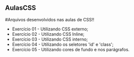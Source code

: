 ## AulasCSS

#Arquivos desenvolvidos nas aulas de CSS!!

* Exercício 01 - Utilizando CSS externo;
* Exercício 02 - Utilizando CSS Inline;
* Exercício 03 - Utilizando CSS interno;
* Exercício 04 - Utilizando os seletores 'id' e 'class';
* Exercício 05 - Utilizando cores de fundo e nos parágrafos.
 
